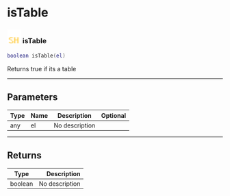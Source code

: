 # isTable

### <img src="../../.gitbook/assets/shared.png" width="32" height="32" /> isTable

```lua
boolean isTable(el)
```

Returns true if its a table<br>

-----------------
## Parameters

| Type   | Name | Description | Optional |
| ------ | ---- | ----------- | -------: |
| any | el | No description |  |

-----------------
## Returns

| Type   | Description |
| ------ | ----------: |
| boolean | No description |
